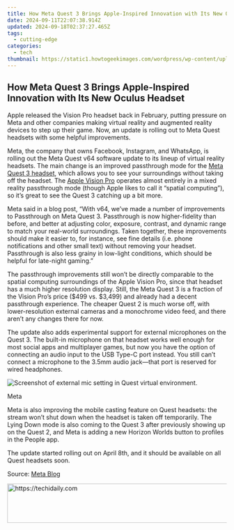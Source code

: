 ```yaml
---
title: How Meta Quest 3 Brings Apple-Inspired Innovation with Its New Oculus Headset
date: 2024-09-11T22:07:38.914Z
updated: 2024-09-18T02:37:27.465Z
tags:
  - cutting-edge
categories:
  - tech
thumbnail: https://static1.howtogeekimages.com/wordpress/wp-content/uploads/wm/2023/10/hand-holding-the-quest-3-1.JPG
---
```


## How Meta Quest 3 Brings Apple-Inspired Innovation with Its New Oculus Headset

Apple released the Vision Pro headset back in February, putting pressure on Meta and other companies making virtual reality and augmented reality devices to step up their game. Now, an update is rolling out to Meta Quest headsets with some helpful improvements.

 Meta, the company that owns Facebook, Instagram, and WhatsApp, is rolling out the Meta Quest v64 software update to its lineup of virtual reality headsets. The main change is an improved passthrough mode for the [Meta Quest 3 headset](https://article-helps.techidaily.com/new-securing-the-title-top-5-hmds-for-drone-pilots-for-2024/), which allows you to see your surroundings without taking off the headset. The [Apple Vision Pro](https://tiktok-videos.techidaily.com/formulating-a-heartfelt-tiktok-epilogue-for-2024/) operates almost entirely in a mixed reality passthrough mode (though Apple likes to call it “spatial computing”), so it’s great to see the Quest 3 catching up a bit more.

 Meta said in a blog post, “With v64, we’ve made a number of improvements to Passthrough on Meta Quest 3\. Passthrough is now higher-fidelity than before, and better at adjusting color, exposure, contrast, and dynamic range to match your real-world surroundings. Taken together, these improvements should make it easier to, for instance, see fine details (i.e. phone notifications and other small text) without removing your headset. Passthrough is also less grainy in low-light conditions, which should be helpful for late-night gaming.”

 The passthrough improvements still won’t be directly comparable to the spatial computing surroundings of the Apple Vision Pro, since that headset has a much higher resolution display. Still, the Meta Quest 3 is a fraction of the Vision Pro’s price ($499 vs. $3,499) and already had a decent passthrough experience. The cheaper Quest 2 is much worse off, with lower-resolution external cameras and a monochrome video feed, and there aren’t any changes there for now.

 The update also adds experimental support for external microphones on the Quest 3\. The built-in microphone on that headset works well enough for most social apps and multiplayer games, but now you have the option of connecting an audio input to the USB Type-C port instead. You still can’t connect a microphone to the 3.5mm audio jack—that port is reserved for wired headphones.

![Screenshot of external mic setting in Quest virtual environment.](https://static1.howtogeekimages.com/wordpress/wp-content/uploads/2024/04/423715668_382067934657462_5576215747927304603_n-large.png) 

Meta

 Meta is also improving the mobile casting feature on Quest headsets: the stream won’t shut down when the headset is taken off temporarily. The Lying Down mode is also coming to the Quest 3 after previously showing up on the Quest 2, and Meta is adding a new Horizon Worlds button to profiles in the People app.

 The update started rolling out on April 8th, and it should be available on all Quest headsets soon.

 Source: [Meta Blog](https://www.meta.com/blog/quest/meta-quest-v64-update-passthrough-improvements-external-microphones/)

<ins class="adsbygoogle"
     style="display:block"
     data-ad-format="autorelaxed"
     data-ad-client="ca-pub-7571918770474297"
     data-ad-slot="1223367746"></ins>

<ins class="adsbygoogle"
     style="display:block"
     data-ad-client="ca-pub-7571918770474297"
     data-ad-slot="8358498916"
     data-ad-format="auto"
     data-full-width-responsive="true"></ins>



<!-- affiliate ads begin -->
<a href="https://review-au.sjv.io/c/5597632/2135315/14409" target="_top" id="2135315">
  <img src="//a.impactradius-go.com/display-ad/14409-2135315" border="0" alt="https://techidaily.com" width="728" height="90"/>
</a>
<img height="0" width="0" src="https://review-au.sjv.io/i/5597632/2135315/14409" style="position:absolute;visibility:hidden;" border="0" />
<!-- affiliate ads end -->

